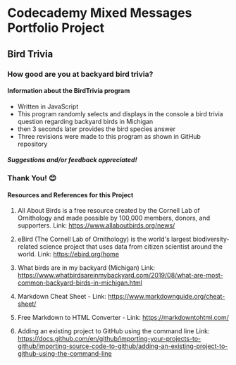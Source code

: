 # Codecademy Mixed Messages Portfolio Project
## Bird Trivia

### How good are you at backyard bird trivia?

#### Information about the BirdTrivia program

+ 	Written in JavaScript
+ 	This program randomly selects and displays in the console a bird trivia question
	regarding backyard birds in Michigan
+ 	then 3 seconds later provides the bird species answer 
+ 	Three revisions were made to this program as shown in GitHub repository

#### *Suggestions and/or feedback appreciated!*

### Thank You! 😊

#### Resources and References for this Project
1. 	All About Birds is a free resource created by the Cornell Lab of Ornithology
	and made possible by 100,000 members, donors, and supporters.
	Link: https://www.allaboutbirds.org/news/
	
2.	eBird (The Cornell Lab of Ornithology) is the world's largest biodiversity-related 
	science project that uses data from citizen scientist around the world.
	Link: https://ebird.org/home
	
3. 	What birds are in my backyard (Michigan)
	Link: https://www.whatbirdsareinmybackyard.com/2019/08/what-are-most-common-backyard-birds-in-michigan.html
	
4. 	Markdown Cheat Sheet - Link: https://www.markdownguide.org/cheat-sheet/

5. 	Free Markdown to HTML Converter - Link: https://markdowntohtml.com/

6. 	Adding an existing project to GitHub using the command line
	Link: https://docs.github.com/en/github/importing-your-projects-to-github/importing-source-code-to-github/adding-an-existing-project-to-github-using-the-command-line
